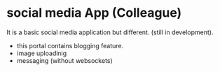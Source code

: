 # social media App (Colleague)
It is a basic social media application but different. (still in development).
- this portal contains blogging feature.
- image uploadinig 
- messaging (without websockets)
